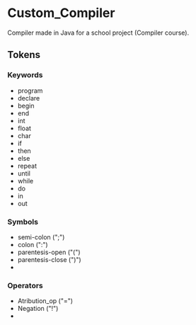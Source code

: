 # Custom_Compiler

Compiler made in Java for a school project (Compiler course).

## Tokens

### Keywords
* program
* declare
* begin
* end
* int
* float
* char
* if
* then
* else
* repeat
* until
* while
* do
* in
* out

### Symbols
* semi-colon (";")
* colon (":")
* parentesis-open ("(")
* parentesis-close (")")
* 

### Operators
* Atribution_op ("=")
* Negation ("!")
* 
